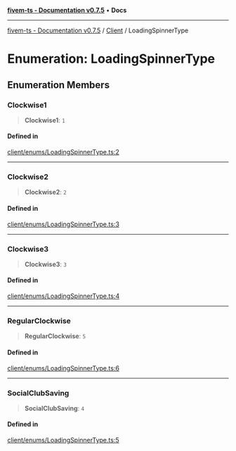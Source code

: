 [**fivem-ts - Documentation v0.7.5**](../../../README.md) • **Docs**

***

[fivem-ts - Documentation v0.7.5](../../../README.md) / [Client](../README.md) / LoadingSpinnerType

# Enumeration: LoadingSpinnerType

## Enumeration Members

### Clockwise1

> **Clockwise1**: `1`

#### Defined in

[client/enums/LoadingSpinnerType.ts:2](https://github.com/Purpose-Dev/fivem-ts/blob/main/src/client/enums/LoadingSpinnerType.ts#L2)

***

### Clockwise2

> **Clockwise2**: `2`

#### Defined in

[client/enums/LoadingSpinnerType.ts:3](https://github.com/Purpose-Dev/fivem-ts/blob/main/src/client/enums/LoadingSpinnerType.ts#L3)

***

### Clockwise3

> **Clockwise3**: `3`

#### Defined in

[client/enums/LoadingSpinnerType.ts:4](https://github.com/Purpose-Dev/fivem-ts/blob/main/src/client/enums/LoadingSpinnerType.ts#L4)

***

### RegularClockwise

> **RegularClockwise**: `5`

#### Defined in

[client/enums/LoadingSpinnerType.ts:6](https://github.com/Purpose-Dev/fivem-ts/blob/main/src/client/enums/LoadingSpinnerType.ts#L6)

***

### SocialClubSaving

> **SocialClubSaving**: `4`

#### Defined in

[client/enums/LoadingSpinnerType.ts:5](https://github.com/Purpose-Dev/fivem-ts/blob/main/src/client/enums/LoadingSpinnerType.ts#L5)
